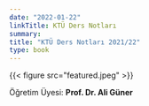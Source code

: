 ```yaml
---
date: "2022-01-22"
linkTitle: KTÜ Ders Notları
summary: 
title: "KTÜ Ders Notları 2021/22"
type: book
---
```


{{< figure src="featured.jpeg" >}}


Öğretim Üyesi: **Prof. Dr. Ali Güner**  



